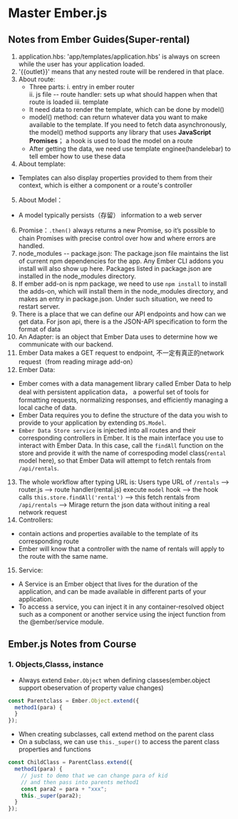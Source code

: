 # Master Ember.js 
## Notes from Ember Guides(Super-rental) 
1. application.hbs: 'app/templates/application.hbs' is always on screen while the user has your application loaded.
2. '{{outlet}}' means that any nested route will be rendered in that place.
3. About route:
   - Three parts: 
    i. entry in ember router  
    ii. js file -- route handler: sets up what should happen when that route is loaded 
    iii. template
   - It need data to render the template, which can be done by model()
   - model() method: can return whatever data you want to make available to the template. If you need to fetch data asynchronously, the model() method supports any library that uses **JavaScript Promises**； a hook is used to load the model on a route
   - After getting the data, we need use template enginee(handelebar) to tell ember how to use these data
4. About template:
  - Templates can also display properties provided to them from their context, which is either a component or a route's controller
5. About Model：
  - A model typically persists（存留） information to a web server
6. Promise：`.then()` always returns a new Promise, so it’s possible to chain Promises with precise control over how and where errors are handled.
7. node_modules -- package.json: The package.json file maintains the list of current npm dependencies for the app. Any Ember CLI addons you install will also show up here. Packages listed in package.json are installed in the node_modules directory.
8. If ember add-on is npm package, we need to use `npm install` to install the adds-on, which will install them in the node_modules directory, and makes an entry in package.json. Under such situation, we need to restart server.
9. There is a place that we can define our API endpoints and how can we get data. For json api, there is a the JSON-API specification to form the format of data
10.  An Adapter: is an object that Ember Data uses to determine how we communicate with our backend. 
11. Ember Data makes a GET request to endpoint, 不一定有真正的network request（from reading mirage add-on）
12. Ember Data: 
 - Ember comes with a data management library called Ember Data to help deal with persistent application data， a powerful set of tools for formatting requests, normalizing responses, and efficiently managing a local cache of data.
 - Ember Data requires you to define the structure of the data you wish to provide to your application by extending `DS.Model`.
 - `Ember Data Store service` is injected into all routes and their corresponding controllers in Ember. It is the main interface you use to interact with Ember Data. In this case, call the `findAll` function on the store and provide it with the name of correspoding model class(`rental` model here), so that Ember Data will attempt to fetch rentals from `/api/rentals`.
13. The whole workflow after typing URL is:
  Users type URL of `/rentals` --> router.js --> route handler(rental.js) execute `model` hook --> the hook calls `this.store.findAll('rental')` --> this fetch rentals from `/api/rentals`  --> Mirage return the json data without initing a real network request
14. Controllers:
- contain actions and properties available to the template of its corresponding route
- Ember will know that a controller with the name of rentals will apply to the route with the same name.
15. Service:
- A Service is an Ember object that lives for the duration of the application, and can be made available in different parts of your application.
- To access a service, you can inject it in any container-resolved object such as a component or another service using the inject function from the @ember/service module. 

## Ember.js Notes from Course
### 1. Objects,Classs, instance
  - Always extend `Ember.Object` when defining classes(ember.object support obeservation of property value changes)
  ```javascript
  const Parentclass = Ember.Object.extend({
    method1(para) {
    }
  });
  ```
  - When creating subclasses, call extend method on the parent class
  - On a subclass, we can use `this._super()` to access the parent class properties and functions
  ```javascript 
  const ChildClass = ParentClass.extend({
    method1(para) {
      // just to demo that we can change para of kid 
      // and then pass into parents method1
      const para2 = para + "xxx";
      this._super(para2);
    }
  });
  ```